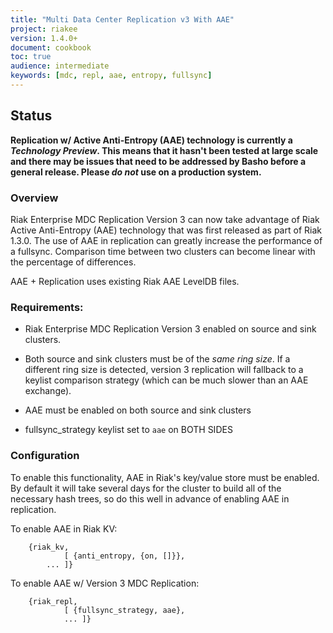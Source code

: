 ```yaml
---
title: "Multi Data Center Replication v3 With AAE"
project: riakee
version: 1.4.0+
document: cookbook
toc: true
audience: intermediate
keywords: [mdc, repl, aae, entropy, fullsync]
---
```


## Status

**Replication w/ Active Anti-Entropy (AAE) technology is currently a *Technology Preview*. This means that it hasn't been tested at large scale and there may be issues that need to be addressed by Basho before a general release. Please *do not* use on a production system.**

### Overview

Riak Enterprise MDC Replication Version 3 can now take advantage of Riak Active Anti-Entropy (AAE) technology that was first released as part of Riak 1.3.0. The use of AAE in replication can greatly increase the performance of a fullsync. Comparison time between two clusters can become linear with the percentage of differences.

AAE + Replication uses existing Riak AAE LevelDB files.

### Requirements:

* Riak Enterprise MDC Replication Version 3 enabled on source and sink clusters.

* Both source and sink clusters must be of the *same ring size*. If a different ring size is detected, version 3 replication will fallback to a keylist comparison strategy (which can be much slower than an AAE exchange).

* AAE must be enabled on both source and sink clusters

* fullsync_strategy keylist set to `aae` on BOTH SIDES


### Configuration

To enable this functionality, AAE in Riak's key/value store must be enabled. By default it will take several days for the cluster to build all of the necessary hash trees, so do this well in advance of enabling AAE in replication.

To enable AAE in Riak KV:

        {riak_kv,
                [ {anti_entropy, {on, []}},
            ... ]}


To enable AAE w/ Version 3 MDC Replication:

        {riak_repl,
                [ {fullsync_strategy, aae},
                ... ]}
